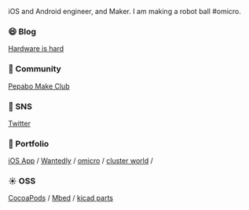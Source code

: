 iOS and Android engineer, and Maker. I am making a robot ball #omicro.

### 😄 Blog
[Hardware is hard](https://medium.com/tichise)

### 👫 Community
[Pepabo Make Club](https://medium.com/pbmake)

### 📍 SNS
[Twitter](https://twitter.com/tichise)

### 🚗 Portfolio
[iOS App](https://apps.apple.com/jp/developer/takuya-ichise/id306411634) / [Wantedly](https://www.wantedly.com/users/141500) / [omicro](https://medium.com/omicro) / [cluster world](https://cluster.mu/u/tichise) / 
 

### ☀️ OSS
[CocoaPods](https://cocoapods.org/owners/6707) / [Mbed](https://os.mbed.com/users/tichise/) / [kicad parts](https://github.com/tichise/kicad-parts)
